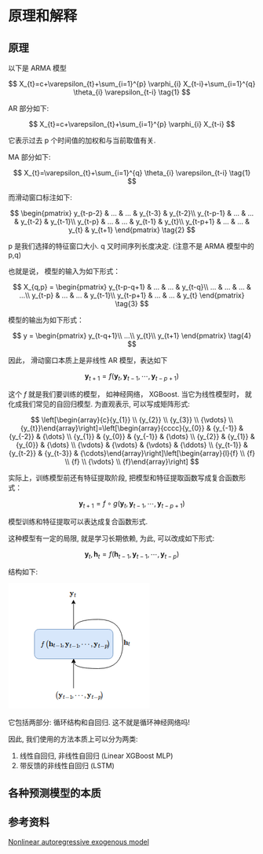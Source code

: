 
# 原理和解释

## 原理

以下是 ARMA 模型

$$
X_{t}=c+\varepsilon_{t}+\sum_{i=1}^{p} \varphi_{i} X_{t-i}+\sum_{i=1}^{q} \theta_{i} \varepsilon_{t-i} \tag{1}
$$

AR 部分如下:

$$
X_{t}=c+\varepsilon_{t}+\sum_{i=1}^{p} \varphi_{i} X_{t-i}
$$

它表示过去 p 个时间值的加权和与当前取值有关.

MA 部分如下:

$$
X_{t}=\varepsilon_{t}+\sum_{i=1}^{q} \theta_{i} \varepsilon_{t-i} \tag{1}
$$



而滑动窗口标注如下:

$$
\begin{pmatrix}
y_{t-p-2} & ... & ... & y_{t-3} & y_{t-2}\\ 
y_{t-p-1} & ... & ... & y_{t-2} & y_{t-1}\\ 
y_{t-p} & ... & ... & y_{t-1} & y_{t}\\ 
y_{t-p+1} & ... & ... & y_{t} & y_{t+1}
\end{pmatrix} \tag{2}
$$

p 是我们选择的特征窗口大小. q 又时间序列长度决定. (注意不是 ARMA 模型中的 p,q)

也就是说， 模型的输入为如下形式：

$$
X_{q,p} = 
\begin{pmatrix}
y_{t-p-q+1} & ... & ... & y_{t-q}\\ 
... & ... & ... & ...\\ 
y_{t-p} & ... & ... & y_{t-1}\\ 
y_{t-p+1} & ... & ... & y_{t}
\end{pmatrix} \tag{3}
$$

模型的输出为如下形式：

$$
y = 
\begin{pmatrix}
y_{t-q+1}\\ 
...\\ 
y_{t}\\ 
y_{t+1}
\end{pmatrix} \tag{4}
$$

因此， 滑动窗口本质上是非线性 AR 模型，表达如下

$$
\mathbf{y}_{t+1}=f\left(\mathbf{y}_{t}, \mathbf{y}_{t-1}, \cdots, \mathbf{y}_{t-p+1}\right) \tag{5}
$$


这个 $f$ 就是我们要训练的模型， 如神经网络， XGBoost. 当它为线性模型时， 就化成我们常见的自回归模型. 为直观表示, 可以写成矩阵形式:

$$
\left[\begin{array}{c}{y_{1}} \\ {y_{2}} \\ {y_{3}} \\ {\vdots} \\ {y_{t}}\end{array}\right]=\left[\begin{array}{cccc}{y_{0}} & {y_{-1}} & {y_{-2}} & {\dots} \\ {y_{1}} & {y_{0}} & {y_{-1}} & {\dots} \\ {y_{2}} & {y_{1}} & {y_{0}} & {\dots} \\ {\vdots} & {\vdots} & {\vdots} & {\ddots} \\ {y_{t-1}} & {y_{t-2}} & {y_{t-3}} & {\cdots}\end{array}\right]\left[\begin{array}{l}{f} \\ {f} \\ {f} \\ {\vdots} \\ {f}\end{array}\right]
$$

实际上，训练模型前还有特征提取阶段, 把模型和特征提取函数写成复合函数形式：

$$
\mathbf{y}_{t+1}=f \circ g \left(\mathbf{y}_{t}, \mathbf{y}_{t-1}, \cdots, \mathbf{y}_{t-p+1}\right) \tag{6}
$$

模型训练和特征提取可以表达成复合函数形式.

这种模型有一定的局限, 就是学习长期依赖, 为此, 可以改成如下形式:

$$
\mathbf{y}_{t} , \mathbf{h}_{t}=f\left(\mathbf{h}_{t-1}, \mathbf{y}_{t-1}, \cdots, \mathbf{y}_{t-p}\right) \tag{5}
$$

结构如下:

![srnn](../png/SRNN.png)

它包括两部分: 循环结构和自回归. 这不就是循环神经网络吗!

因此, 我们使用的方法本质上可以分为两类:

1. 线性自回归, 非线性自回归 (Linear XGBoost MLP)
2. 带反馈的非线性自回归 (LSTM)

## 各种预测模型的本质


## 参考资料

[Nonlinear autoregressive exogenous model](https://en.wikipedia.org/wiki/Nonlinear_autoregressive_exogenous_model)
